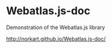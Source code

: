 Webatlas.js-doc
===============

Demonstration of the Webatlas.js library

http://norkart.github.io/Webatlas.js-doc/
